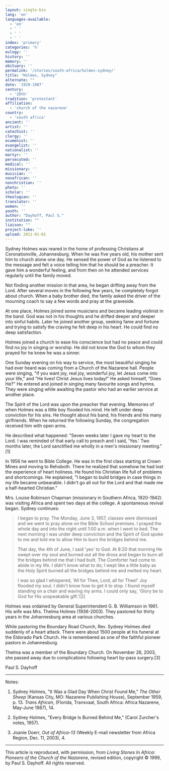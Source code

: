 ```yaml
---
layout: single-bio
lang: 'en'
languages-available:
  - 'en'
  - ' '
  - ' '
  - ' '
index: 'primary'
categories: 'h'
eulogy: ''
history: ''
memory: ''
obituary: ''
permalink: '/stories/south-africa/holmes-sydney/'
title: "Holmes, Sydney"
alternate: ""
date: '1929-1987'
century:
  - '20th'
tradition: 'protestant'
affiliation:
  - 'church of the nazarene'
country:
  - 'south africa'
ancient: ''
artist: ''
catechist: ''
clergy: ''
ecumenist: ''
evangelist: ''
nationalist: ''
martyr: ''
persecuted: ''
medical: ''
missionary: ''
musician: ''
nonafrican: ''
nonchristian: ''
photo: ''
scholar: ''
theologian: ''
translator: ''
women: ''
youth: ''
author: "Dayhoff, Paul S."
institution: ""
liaison: ""
project-luke: ''
upload: 2011-01-01
---
```




Sydney Holmes was reared in the home of professing Christians at Coronationville, Johannesburg.  When he was five years old, his mother sent him to church alone one day.  He sensed the power of God as he listened to the message and felt a voice telling him that he should be a preacher.  It gave him a wonderful feeling, and from then on he attended services regularly until the family moved.

Not finding another mission in that area, he began drifting away from the Lord.  After several moves in the following few years, he completely forgot about church.  When a baby brother died, the family asked the driver of the mourning coach to say a few words and pray at the graveside.

At one place, Holmes joined some musicians and became leading violinist in the band.  God was not in his thoughts and he drifted deeper and deeper into sinful habits.  Later he joined another group, seeking fame and fortune and trying to satisfy the craving he felt deep in his heart.  He could find no deep satisfaction.

Holmes joined a church to ease his conscience but had no peace and could find no joy in singing or worship.  He did not know the God to whom they prayed for he knew he was a sinner.

One Sunday evening on his way to service, the most beautiful singing he had ever heard was coming from a Church of the Nazarene hall.  People were singing, "If you want joy, real joy, wonderful joy, let Jesus come into your life," and "He lives!  Christ Jesus lives today!"  He asked himself, "Does He?"  He entered and joined in singing many favourite songs and hymns.  They were singing while awaiting the pastor who had an earlier service at another place.

The Spirit of the Lord was upon the preacher that evening.  Memories of when Holmes was a little boy flooded his mind.  He left under deep conviction for his sins.  He thought about his band, his friends and his many girlfriends.  When he returned the following Sunday, the congregation received him with open arms.

He described what happened: "Seven weeks later I gave my heart to the Lord.  I was reminded of that early call to preach and I said, 'Yes.'  Two months later, the Lord sanctified me wholly in a men's missionary meeting."[1]

In 1956 he went to Bible College.  He was in the first class starting at Crown Mines and moving to Rehoboth.   There he realized that somehow he had lost the experience of heart holiness.  He found his Christian life full of problems and shortcomings.  He explained, "I began to build bridges in case things in my life became unbearable.  I didn't go all out for the Lord and that made me a half-hearted Christian."

Mrs. Louise Robinson Chapman (missionary in Southern Africa, 1920-1942) was visiting Africa and spent two days at the college. A spontaneous revival began.  Sydney continues:

> I began to pray.  The Monday, June 3, 1957, classes were dismissed and we went to pray alone on the Bible School premises.  I prayed the whole day and into the night until 1:00 a.m. when I went to bed.  The next morning I was under deep conviction and the Spirit of God spoke to me and told me to allow Him to burn the bridges behind me.
> 
> 
> 
> That day, the 4th of June, I said 'yes' to God.  At 8:20 that morning He swept over my soul and burned out all the dross and began to burn all the bridges behind me that I had  built.  The Comforter had come to abide in my life.  I didn't know what to do; I wept like a little baby as the Holy Spirit burned all the bridges behind me and melted my heart.
> 
> 
> 
> I was so glad I whispered, 'All for Thee, Lord, all for Thee!'  Joy flooded my soul.  I didn't know how to get it to stop.  I found myself standing on a chair and waving my arms.  I could only say, 'Glory be to God for His unspeakable gift.'[2]

Holmes was ordained by General Superintendent G. B. Williamson in 1961.  His wife was Mrs. Thelma Holmes (1936-2003).  They pastored for thirty years in the Johannesburg area at various churches.

While pastoring the Boundary Road Church, Rev. Sydney Holmes died suddenly of a heart attack.  There were about 1500 people at his funeral at the Eldorado Park Church.  He is remembered as one of the faithful pioneer pastors in Johannesburg.

Thelma was a member of the Boundary Church. On November 26, 2003, she passed away due to complications following heart by-pass surgery.[3]

Paul S. Dayhoff

---

Notes:

1. Sydney Holmes, "It Was a Glad Day When Christ Found Me," *The Other Sheep* (Kansas City, MO: Nazarene Publishing House), September 1959, p. 13.  *Trans African*, (Florida, Transvaal, South Africa: Africa Nazarene, May-June 1987), 14.

2. Sydney Holmes, "Every Bridge Is Burned Behind Me,"  (Carol Zurcher's notes, 1957).

3. Joanie Doerr, *Out of Africa-13* (Weekly E-mail newsletter from Africa Region, Dec. 11, 2003), 4.

---

This article is reproduced, with permission, from *Living Stones In Africa: Pioneers of the Church of the Nazarene*, revised edition, copyright &copy; 1999, by Paul S. Dayhoff.  All rights reserved.